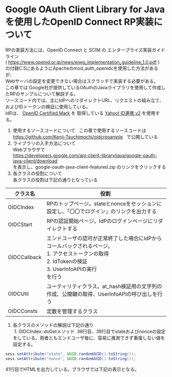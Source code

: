 # Google OAuth Client Library for Java を使用したOpenID Connect RP実装について
RPの実装方法には、OpenID Connect と SCIM の エンタープライズ実装ガイドライン<br />
( https://www.openid.or.jp/news/eiwg_implementation_guideline_1.0.pdf )<br />
の付録C.5にあるようにApacheのmod_auth_openidcを使用した方法があるが、<br />
Webサーバの設定を変更できない場合はスクラッチで実装する必要がある。<br />
この章では Google社が提供しているOAuthのJavaライブラリを使用して作成したRPのサンプルについて解説する。<br />
ソースコード内では、主にIdPへのリダイレクトURL、リクエストの組み立て、およびIDトークンの検証に使用している。<br />
IdPは、 [OpenID Certified Mark](https://openid.net/certification/) を 取得している [Yahoo! ID連携 v2](https://developer.yahoo.co.jp/yconnect/v2/) を使用する。
1. 使用するソースコードについて  
この章で使用するソースコードは
https://github.com/Kenji-Tsuchimochi/oidcrpsample  
で公開している
1. ライブラリの入手方法について  
Webブラウザで  
https://developers.google.com/api-client-library/java/google-oauth-java-client/download  
を表示し、google-oauth-java-client-featured.zip のリンクをクリックする
1. 各クラスの役割について  
各クラスの役割は下記の通りとなっている<br />

|クラス名|役割|
|---|---|
|OIDCIndex|RPのトップページ。stateとnonceをセッションに設定し、「〇〇でログイン」のリンクを出力する|
|OIDCStart|RPの認証開始ページ。IdPのログインページにリダイレクトする|
|OIDCCallback|エンドユーザの認可が正常終了した場合にIdPからコールバックされるページ。<br />1. アクセストークンの取得<br />2. IdTokenの検証<br />3. UserInfoAPIの実行<br >を行う|
|OIDCUtil|ユーティリティクラス。at_hash検証用の文字列の作成、公開鍵の取得、UserInfoAPIの呼び出しを行う|
|OIDCConsts|定数を管理するクラス|
1. 各クラスのメソッドの解説は下記の通り<br />
  1. OIDCIndex::doGetメソッド
  38行目、39行目でstateおよびnonceの設定をしている。両者ともエンドユーザ毎に、容易に推測できず重複しない値を設定する。
```java
sess.setAttribute("state", UUID.randomUUID().toString());
sess.setAttribute("nonce", UUID.randomUUID().toString());
```
41行目でHTMLを出力している。ブラウザでは下記の表示となる。

